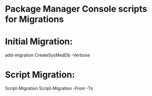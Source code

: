 # Package Manager Console scripts for Migrations
# Initial Migration:
add-migration CreateSysMedDb -Verbose
# Script Migration:
Script-Migration 
Script-Migration -From <PreviousMigration> -To <LastMigration>
